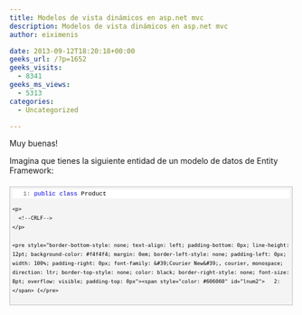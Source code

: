```yaml
---
title: Modelos de vista dinámicos en asp.net mvc
description: Modelos de vista dinámicos en asp.net mvc
author: eiximenis

date: 2013-09-12T18:20:18+00:00
geeks_url: /?p=1652
geeks_visits:
  - 8341
geeks_ms_views:
  - 5313
categories:
  - Uncategorized

---
```

Muy buenas!

Imagina que tienes la siguiente entidad de un modelo de datos de Entity Framework:

<div style="border-bottom: silver 1px solid; text-align: left; border-left: silver 1px solid; padding-bottom: 4px; line-height: 12pt; background-color: #f4f4f4; margin: 20px 0px 10px; padding-left: 4px; width: 97.5%; padding-right: 4px; font-family: &#39;Courier New&#39;, courier, monospace; direction: ltr; max-height: 200px; font-size: 8pt; overflow: auto; border-top: silver 1px solid; cursor: text; border-right: silver 1px solid; padding-top: 4px" id="codeSnippetWrapper">
  <div style="border-bottom-style: none; text-align: left; padding-bottom: 0px; line-height: 12pt; background-color: #f4f4f4; border-left-style: none; padding-left: 0px; width: 100%; padding-right: 0px; font-family: &#39;Courier New&#39;, courier, monospace; direction: ltr; border-top-style: none; color: black; border-right-style: none; font-size: 8pt; overflow: visible; padding-top: 0px" id="codeSnippet">
    <pre style="border-bottom-style: none; text-align: left; padding-bottom: 0px; line-height: 12pt; background-color: white; margin: 0em; border-left-style: none; padding-left: 0px; width: 100%; padding-right: 0px; font-family: &#39;Courier New&#39;, courier, monospace; direction: ltr; border-top-style: none; color: black; border-right-style: none; font-size: 8pt; overflow: visible; padding-top: 0px"><span style="color: #606060" id="lnum1">   1:</span> <span style="color: #0000ff">public</span> <span style="color: #0000ff">class</span> Product</pre>
    
    <p>
      <!--CRLF-->
    </p>
    
    <pre style="border-bottom-style: none; text-align: left; padding-bottom: 0px; line-height: 12pt; background-color: #f4f4f4; margin: 0em; border-left-style: none; padding-left: 0px; width: 100%; padding-right: 0px; font-family: &#39;Courier New&#39;, courier, monospace; direction: ltr; border-top-style: none; color: black; border-right-style: none; font-size: 8pt; overflow: visible; padding-top: 0px"><span style="color: #606060" id="lnum2">   2:</span> {</pre>
    
    <p>
      <!--CRLF-->
    </p>
    
    <pre style="border-bottom-style: none; text-align: left; padding-bottom: 0px; line-height: 12pt; background-color: white; margin: 0em; border-left-style: none; padding-left: 0px; width: 100%; padding-right: 0px; font-family: &#39;Courier New&#39;, courier, monospace; direction: ltr; border-top-style: none; color: black; border-right-style: none; font-size: 8pt; overflow: visible; padding-top: 0px"><span style="color: #606060" id="lnum3">   3:</span>     <span style="color: #0000ff">public</span> <span style="color: #0000ff">int</span> Id {get; set;}</pre>
    
    <p>
      <!--CRLF-->
    </p>
    
    <pre style="border-bottom-style: none; text-align: left; padding-bottom: 0px; line-height: 12pt; background-color: #f4f4f4; margin: 0em; border-left-style: none; padding-left: 0px; width: 100%; padding-right: 0px; font-family: &#39;Courier New&#39;, courier, monospace; direction: ltr; border-top-style: none; color: black; border-right-style: none; font-size: 8pt; overflow: visible; padding-top: 0px"><span style="color: #606060" id="lnum4">   4:</span>     [Required]</pre>
    
    <p>
      <!--CRLF-->
    </p>
    
    <pre style="border-bottom-style: none; text-align: left; padding-bottom: 0px; line-height: 12pt; background-color: white; margin: 0em; border-left-style: none; padding-left: 0px; width: 100%; padding-right: 0px; font-family: &#39;Courier New&#39;, courier, monospace; direction: ltr; border-top-style: none; color: black; border-right-style: none; font-size: 8pt; overflow: visible; padding-top: 0px"><span style="color: #606060" id="lnum5">   5:</span>     <span style="color: #0000ff">public</span> <span style="color: #0000ff">string</span> Name { get; set; }</pre>
    
    <p>
      <!--CRLF-->
    </p>
    
    <pre style="border-bottom-style: none; text-align: left; padding-bottom: 0px; line-height: 12pt; background-color: #f4f4f4; margin: 0em; border-left-style: none; padding-left: 0px; width: 100%; padding-right: 0px; font-family: &#39;Courier New&#39;, courier, monospace; direction: ltr; border-top-style: none; color: black; border-right-style: none; font-size: 8pt; overflow: visible; padding-top: 0px"><span style="color: #606060" id="lnum6">   6:</span>     <span style="color: #0000ff">public</span> <span style="color: #0000ff">string</span> ShortDescription { get; set; }</pre>
    
    <p>
      <!--CRLF-->
    </p>
    
    <pre style="border-bottom-style: none; text-align: left; padding-bottom: 0px; line-height: 12pt; background-color: white; margin: 0em; border-left-style: none; padding-left: 0px; width: 100%; padding-right: 0px; font-family: &#39;Courier New&#39;, courier, monospace; direction: ltr; border-top-style: none; color: black; border-right-style: none; font-size: 8pt; overflow: visible; padding-top: 0px"><span style="color: #606060" id="lnum7">   7:</span>     <span style="color: #0000ff">public</span> <span style="color: #0000ff">string</span> LongDescription { get; set; }</pre>
    
    <p>
      <!--CRLF-->
    </p>
    
    <pre style="border-bottom-style: none; text-align: left; padding-bottom: 0px; line-height: 12pt; background-color: #f4f4f4; margin: 0em; border-left-style: none; padding-left: 0px; width: 100%; padding-right: 0px; font-family: &#39;Courier New&#39;, courier, monospace; direction: ltr; border-top-style: none; color: black; border-right-style: none; font-size: 8pt; overflow: visible; padding-top: 0px"><span style="color: #606060" id="lnum8">   8:</span>     <span style="color: #0000ff">public</span> <span style="color: #0000ff">string</span> Remmarks { get; set; }</pre>
    
    <p>
      <!--CRLF-->
    </p>
    
    <pre style="border-bottom-style: none; text-align: left; padding-bottom: 0px; line-height: 12pt; background-color: white; margin: 0em; border-left-style: none; padding-left: 0px; width: 100%; padding-right: 0px; font-family: &#39;Courier New&#39;, courier, monospace; direction: ltr; border-top-style: none; color: black; border-right-style: none; font-size: 8pt; overflow: visible; padding-top: 0px"><span style="color: #606060" id="lnum9">   9:</span>     <span style="color: #0000ff">public</span> <span style="color: #0000ff">string</span> LegalNotices { get; set; }</pre>
    
    <p>
      <!--CRLF-->
    </p>
    
    <pre style="border-bottom-style: none; text-align: left; padding-bottom: 0px; line-height: 12pt; background-color: #f4f4f4; margin: 0em; border-left-style: none; padding-left: 0px; width: 100%; padding-right: 0px; font-family: &#39;Courier New&#39;, courier, monospace; direction: ltr; border-top-style: none; color: black; border-right-style: none; font-size: 8pt; overflow: visible; padding-top: 0px"><span style="color: #606060" id="lnum10">  10:</span>     <span style="color: #0000ff">public</span> <span style="color: #0000ff">string</span> TermsOfUse { get; set; }</pre>
    
    <p>
      <!--CRLF-->
    </p>
    
    <pre style="border-bottom-style: none; text-align: left; padding-bottom: 0px; line-height: 12pt; background-color: white; margin: 0em; border-left-style: none; padding-left: 0px; width: 100%; padding-right: 0px; font-family: &#39;Courier New&#39;, courier, monospace; direction: ltr; border-top-style: none; color: black; border-right-style: none; font-size: 8pt; overflow: visible; padding-top: 0px"><span style="color: #606060" id="lnum11">  11:</span>     [Column(TypeName=<span style="color: #006080">"Image"</span>)]</pre>
    
    <p>
      <!--CRLF-->
    </p>
    
    <pre style="border-bottom-style: none; text-align: left; padding-bottom: 0px; line-height: 12pt; background-color: #f4f4f4; margin: 0em; border-left-style: none; padding-left: 0px; width: 100%; padding-right: 0px; font-family: &#39;Courier New&#39;, courier, monospace; direction: ltr; border-top-style: none; color: black; border-right-style: none; font-size: 8pt; overflow: visible; padding-top: 0px"><span style="color: #606060" id="lnum12">  12:</span>     <span style="color: #0000ff">public</span> <span style="color: #0000ff">byte</span>[] Icon { get; set; }</pre>
    
    <p>
      <!--CRLF-->
    </p>
    
    <pre style="border-bottom-style: none; text-align: left; padding-bottom: 0px; line-height: 12pt; background-color: white; margin: 0em; border-left-style: none; padding-left: 0px; width: 100%; padding-right: 0px; font-family: &#39;Courier New&#39;, courier, monospace; direction: ltr; border-top-style: none; color: black; border-right-style: none; font-size: 8pt; overflow: visible; padding-top: 0px"><span style="color: #606060" id="lnum13">  13:</span>     [Column(TypeName = <span style="color: #006080">"Image"</span>)]</pre>
    
    <p>
      <!--CRLF-->
    </p>
    
    <pre style="border-bottom-style: none; text-align: left; padding-bottom: 0px; line-height: 12pt; background-color: #f4f4f4; margin: 0em; border-left-style: none; padding-left: 0px; width: 100%; padding-right: 0px; font-family: &#39;Courier New&#39;, courier, monospace; direction: ltr; border-top-style: none; color: black; border-right-style: none; font-size: 8pt; overflow: visible; padding-top: 0px"><span style="color: #606060" id="lnum14">  14:</span>     <span style="color: #0000ff">public</span> <span style="color: #0000ff">byte</span>[] Screenshot { get; set; }</pre>
    
    <p>
      <!--CRLF-->
    </p>
    
    <pre style="border-bottom-style: none; text-align: left; padding-bottom: 0px; line-height: 12pt; background-color: white; margin: 0em; border-left-style: none; padding-left: 0px; width: 100%; padding-right: 0px; font-family: &#39;Courier New&#39;, courier, monospace; direction: ltr; border-top-style: none; color: black; border-right-style: none; font-size: 8pt; overflow: visible; padding-top: 0px"><span style="color: #606060" id="lnum15">  15:</span>     [Column(TypeName = <span style="color: #006080">"Image"</span>)]</pre>
    
    <p>
      <!--CRLF-->
    </p>
    
    <pre style="border-bottom-style: none; text-align: left; padding-bottom: 0px; line-height: 12pt; background-color: #f4f4f4; margin: 0em; border-left-style: none; padding-left: 0px; width: 100%; padding-right: 0px; font-family: &#39;Courier New&#39;, courier, monospace; direction: ltr; border-top-style: none; color: black; border-right-style: none; font-size: 8pt; overflow: visible; padding-top: 0px"><span style="color: #606060" id="lnum16">  16:</span>     <span style="color: #0000ff">public</span> <span style="color: #0000ff">byte</span>[] ScreenshotHD { get; set; }</pre>
    
    <p>
      <!--CRLF-->
    </p>
    
    <pre style="border-bottom-style: none; text-align: left; padding-bottom: 0px; line-height: 12pt; background-color: white; margin: 0em; border-left-style: none; padding-left: 0px; width: 100%; padding-right: 0px; font-family: &#39;Courier New&#39;, courier, monospace; direction: ltr; border-top-style: none; color: black; border-right-style: none; font-size: 8pt; overflow: visible; padding-top: 0px"><span style="color: #606060" id="lnum17">  17:</span>     <span style="color: #0000ff">public</span> <span style="color: #0000ff">decimal</span> Price { get; set; }</pre>
    
    <p>
      <!--CRLF-->
    </p>
    
    <pre style="border-bottom-style: none; text-align: left; padding-bottom: 0px; line-height: 12pt; background-color: #f4f4f4; margin: 0em; border-left-style: none; padding-left: 0px; width: 100%; padding-right: 0px; font-family: &#39;Courier New&#39;, courier, monospace; direction: ltr; border-top-style: none; color: black; border-right-style: none; font-size: 8pt; overflow: visible; padding-top: 0px"><span style="color: #606060" id="lnum18">  18:</span> }</pre>
    
    <p>
      <!--CRLF--></div> </div> 
      
      <p>
        Y que tienes un controlador que recoge los productos que tengas en la BBDD y los pasa a una vista:
      </p>
      
      <div style="border-bottom: silver 1px solid; text-align: left; border-left: silver 1px solid; padding-bottom: 4px; line-height: 12pt; background-color: #f4f4f4; margin: 20px 0px 10px; padding-left: 4px; width: 97.5%; padding-right: 4px; font-family: &#39;Courier New&#39;, courier, monospace; direction: ltr; max-height: 200px; font-size: 8pt; overflow: auto; border-top: silver 1px solid; cursor: text; border-right: silver 1px solid; padding-top: 4px" id="codeSnippetWrapper">
        <div style="border-bottom-style: none; text-align: left; padding-bottom: 0px; line-height: 12pt; background-color: #f4f4f4; border-left-style: none; padding-left: 0px; width: 100%; padding-right: 0px; font-family: &#39;Courier New&#39;, courier, monospace; direction: ltr; border-top-style: none; color: black; border-right-style: none; font-size: 8pt; overflow: visible; padding-top: 0px" id="codeSnippet">
          <pre style="border-bottom-style: none; text-align: left; padding-bottom: 0px; line-height: 12pt; background-color: white; margin: 0em; border-left-style: none; padding-left: 0px; width: 100%; padding-right: 0px; font-family: &#39;Courier New&#39;, courier, monospace; direction: ltr; border-top-style: none; color: black; border-right-style: none; font-size: 8pt; overflow: visible; padding-top: 0px"><span style="color: #606060" id="lnum1">   1:</span> <span style="color: #0000ff">public</span> ActionResult Index()</pre>
          
          <p>
            <!--CRLF-->
          </p>
          
          <pre style="border-bottom-style: none; text-align: left; padding-bottom: 0px; line-height: 12pt; background-color: #f4f4f4; margin: 0em; border-left-style: none; padding-left: 0px; width: 100%; padding-right: 0px; font-family: &#39;Courier New&#39;, courier, monospace; direction: ltr; border-top-style: none; color: black; border-right-style: none; font-size: 8pt; overflow: visible; padding-top: 0px"><span style="color: #606060" id="lnum2">   2:</span> {</pre>
          
          <p>
            <!--CRLF-->
          </p>
          
          <pre style="border-bottom-style: none; text-align: left; padding-bottom: 0px; line-height: 12pt; background-color: white; margin: 0em; border-left-style: none; padding-left: 0px; width: 100%; padding-right: 0px; font-family: &#39;Courier New&#39;, courier, monospace; direction: ltr; border-top-style: none; color: black; border-right-style: none; font-size: 8pt; overflow: visible; padding-top: 0px"><span style="color: #606060" id="lnum3">   3:</span>     IEnumerable&lt;Product&gt; products = <span style="color: #0000ff">null</span>;</pre>
          
          <p>
            <!--CRLF-->
          </p>
          
          <pre style="border-bottom-style: none; text-align: left; padding-bottom: 0px; line-height: 12pt; background-color: #f4f4f4; margin: 0em; border-left-style: none; padding-left: 0px; width: 100%; padding-right: 0px; font-family: &#39;Courier New&#39;, courier, monospace; direction: ltr; border-top-style: none; color: black; border-right-style: none; font-size: 8pt; overflow: visible; padding-top: 0px"><span style="color: #606060" id="lnum4">   4:</span>     <span style="color: #0000ff">using</span> (var ctx = <span style="color: #0000ff">new</span> MyContext())</pre>
          
          <p>
            <!--CRLF-->
          </p>
          
          <pre style="border-bottom-style: none; text-align: left; padding-bottom: 0px; line-height: 12pt; background-color: white; margin: 0em; border-left-style: none; padding-left: 0px; width: 100%; padding-right: 0px; font-family: &#39;Courier New&#39;, courier, monospace; direction: ltr; border-top-style: none; color: black; border-right-style: none; font-size: 8pt; overflow: visible; padding-top: 0px"><span style="color: #606060" id="lnum5">   5:</span>     {</pre>
          
          <p>
            <!--CRLF-->
          </p>
          
          <pre style="border-bottom-style: none; text-align: left; padding-bottom: 0px; line-height: 12pt; background-color: #f4f4f4; margin: 0em; border-left-style: none; padding-left: 0px; width: 100%; padding-right: 0px; font-family: &#39;Courier New&#39;, courier, monospace; direction: ltr; border-top-style: none; color: black; border-right-style: none; font-size: 8pt; overflow: visible; padding-top: 0px"><span style="color: #606060" id="lnum6">   6:</span>         products = ctx.Products.ToList();</pre>
          
          <p>
            <!--CRLF-->
          </p>
          
          <pre style="border-bottom-style: none; text-align: left; padding-bottom: 0px; line-height: 12pt; background-color: white; margin: 0em; border-left-style: none; padding-left: 0px; width: 100%; padding-right: 0px; font-family: &#39;Courier New&#39;, courier, monospace; direction: ltr; border-top-style: none; color: black; border-right-style: none; font-size: 8pt; overflow: visible; padding-top: 0px"><span style="color: #606060" id="lnum7">   7:</span>     }</pre>
          
          <p>
            <!--CRLF-->
          </p>
          
          <pre style="border-bottom-style: none; text-align: left; padding-bottom: 0px; line-height: 12pt; background-color: #f4f4f4; margin: 0em; border-left-style: none; padding-left: 0px; width: 100%; padding-right: 0px; font-family: &#39;Courier New&#39;, courier, monospace; direction: ltr; border-top-style: none; color: black; border-right-style: none; font-size: 8pt; overflow: visible; padding-top: 0px"><span style="color: #606060" id="lnum8">   8:</span>&#160; </pre>
          
          <p>
            <!--CRLF-->
          </p>
          
          <pre style="border-bottom-style: none; text-align: left; padding-bottom: 0px; line-height: 12pt; background-color: white; margin: 0em; border-left-style: none; padding-left: 0px; width: 100%; padding-right: 0px; font-family: &#39;Courier New&#39;, courier, monospace; direction: ltr; border-top-style: none; color: black; border-right-style: none; font-size: 8pt; overflow: visible; padding-top: 0px"><span style="color: #606060" id="lnum9">   9:</span>     <span style="color: #0000ff">return</span> View(products);</pre>
          
          <p>
            <!--CRLF-->
          </p>
          
          <pre style="border-bottom-style: none; text-align: left; padding-bottom: 0px; line-height: 12pt; background-color: #f4f4f4; margin: 0em; border-left-style: none; padding-left: 0px; width: 100%; padding-right: 0px; font-family: &#39;Courier New&#39;, courier, monospace; direction: ltr; border-top-style: none; color: black; border-right-style: none; font-size: 8pt; overflow: visible; padding-top: 0px"><span style="color: #606060" id="lnum10">  10:</span> }</pre>
          
          <p>
            <!--CRLF--></div> </div> 
            
            <p>
              Donde la vista se limita a mostrar usar tan solo un par de propiedades de la clase Product:
            </p>
            
            <div style="border-bottom: silver 1px solid; text-align: left; border-left: silver 1px solid; padding-bottom: 4px; line-height: 12pt; background-color: #f4f4f4; margin: 20px 0px 10px; padding-left: 4px; width: 97.5%; padding-right: 4px; font-family: &#39;Courier New&#39;, courier, monospace; direction: ltr; max-height: 200px; font-size: 8pt; overflow: auto; border-top: silver 1px solid; cursor: text; border-right: silver 1px solid; padding-top: 4px" id="codeSnippetWrapper">
              <div style="border-bottom-style: none; text-align: left; padding-bottom: 0px; line-height: 12pt; background-color: #f4f4f4; border-left-style: none; padding-left: 0px; width: 100%; padding-right: 0px; font-family: &#39;Courier New&#39;, courier, monospace; direction: ltr; border-top-style: none; color: black; border-right-style: none; font-size: 8pt; overflow: visible; padding-top: 0px" id="codeSnippet">
                <pre style="border-bottom-style: none; text-align: left; padding-bottom: 0px; line-height: 12pt; background-color: white; margin: 0em; border-left-style: none; padding-left: 0px; width: 100%; padding-right: 0px; font-family: &#39;Courier New&#39;, courier, monospace; direction: ltr; border-top-style: none; color: black; border-right-style: none; font-size: 8pt; overflow: visible; padding-top: 0px"><span style="color: #606060" id="lnum1">   1:</span> <span style="color: #0000ff">&lt;</span><span style="color: #800000">h2</span><span style="color: #0000ff">&gt;</span>Produtcs list<span style="color: #0000ff">&lt;/</span><span style="color: #800000">h2</span><span style="color: #0000ff">&gt;</span></pre>
                
                <p>
                  <!--CRLF-->
                </p>
                
                <pre style="border-bottom-style: none; text-align: left; padding-bottom: 0px; line-height: 12pt; background-color: #f4f4f4; margin: 0em; border-left-style: none; padding-left: 0px; width: 100%; padding-right: 0px; font-family: &#39;Courier New&#39;, courier, monospace; direction: ltr; border-top-style: none; color: black; border-right-style: none; font-size: 8pt; overflow: visible; padding-top: 0px"><span style="color: #606060" id="lnum2">   2:</span>&#160; </pre>
                
                <p>
                  <!--CRLF-->
                </p>
                
                <pre style="border-bottom-style: none; text-align: left; padding-bottom: 0px; line-height: 12pt; background-color: white; margin: 0em; border-left-style: none; padding-left: 0px; width: 100%; padding-right: 0px; font-family: &#39;Courier New&#39;, courier, monospace; direction: ltr; border-top-style: none; color: black; border-right-style: none; font-size: 8pt; overflow: visible; padding-top: 0px"><span style="color: #606060" id="lnum3">   3:</span> <span style="color: #0000ff">&lt;</span><span style="color: #800000">ul</span><span style="color: #0000ff">&gt;</span></pre>
                
                <p>
                  <!--CRLF-->
                </p>
                
                <pre style="border-bottom-style: none; text-align: left; padding-bottom: 0px; line-height: 12pt; background-color: #f4f4f4; margin: 0em; border-left-style: none; padding-left: 0px; width: 100%; padding-right: 0px; font-family: &#39;Courier New&#39;, courier, monospace; direction: ltr; border-top-style: none; color: black; border-right-style: none; font-size: 8pt; overflow: visible; padding-top: 0px"><span style="color: #606060" id="lnum4">   4:</span>     @foreach (var item in Model)</pre>
                
                <p>
                  <!--CRLF-->
                </p>
                
                <pre style="border-bottom-style: none; text-align: left; padding-bottom: 0px; line-height: 12pt; background-color: white; margin: 0em; border-left-style: none; padding-left: 0px; width: 100%; padding-right: 0px; font-family: &#39;Courier New&#39;, courier, monospace; direction: ltr; border-top-style: none; color: black; border-right-style: none; font-size: 8pt; overflow: visible; padding-top: 0px"><span style="color: #606060" id="lnum5">   5:</span>     {</pre>
                
                <p>
                  <!--CRLF-->
                </p>
                
                <pre style="border-bottom-style: none; text-align: left; padding-bottom: 0px; line-height: 12pt; background-color: #f4f4f4; margin: 0em; border-left-style: none; padding-left: 0px; width: 100%; padding-right: 0px; font-family: &#39;Courier New&#39;, courier, monospace; direction: ltr; border-top-style: none; color: black; border-right-style: none; font-size: 8pt; overflow: visible; padding-top: 0px"><span style="color: #606060" id="lnum6">   6:</span>         <span style="color: #0000ff">&lt;</span><span style="color: #800000">li</span><span style="color: #0000ff">&gt;</span>@item.Name - @Html.ActionLink("View", "Details", new {id=@item.Id})<span style="color: #0000ff">&lt;/</span><span style="color: #800000">li</span><span style="color: #0000ff">&gt;</span></pre>
                
                <p>
                  <!--CRLF-->
                </p>
                
                <pre style="border-bottom-style: none; text-align: left; padding-bottom: 0px; line-height: 12pt; background-color: white; margin: 0em; border-left-style: none; padding-left: 0px; width: 100%; padding-right: 0px; font-family: &#39;Courier New&#39;, courier, monospace; direction: ltr; border-top-style: none; color: black; border-right-style: none; font-size: 8pt; overflow: visible; padding-top: 0px"><span style="color: #606060" id="lnum7">   7:</span>     }</pre>
                
                <p>
                  <!--CRLF-->
                </p>
                
                <pre style="border-bottom-style: none; text-align: left; padding-bottom: 0px; line-height: 12pt; background-color: #f4f4f4; margin: 0em; border-left-style: none; padding-left: 0px; width: 100%; padding-right: 0px; font-family: &#39;Courier New&#39;, courier, monospace; direction: ltr; border-top-style: none; color: black; border-right-style: none; font-size: 8pt; overflow: visible; padding-top: 0px"><span style="color: #606060" id="lnum8">   8:</span> <span style="color: #0000ff">&lt;/</span><span style="color: #800000">ul</span><span style="color: #0000ff">&gt;</span></pre>
                
                <p>
                  <!--CRLF--></div> </div> 
                  
                  <p>
                    Probablemente habrás visto código muy parecido en muchos blogs o ejemplos. Dicho código funciona correctamente, pero… ¿cual es el problema?
                  </p>
                  
                  <p>
                    Pues bien, en el caso de entidades grandes, como puede ser esta Product (fíjate que hay 3 campos de imágen, y un par de campos de texto que podrían ser muy largos), el problema es que la consulta que está generando Entity Framework es:
                  </p>
                  
                  <p>
                    <em>SELECT [Extent1].[Id] AS [Id], [Extent1].[Name] AS [Name], [Extent1].[ShortDescription] AS [ShortDescription], [Extent1].[LongDescription] AS [LongDescription], [Extent1].[Remmarks] AS [Remmarks], [Extent1].[LegalNotices] AS [LegalNotices], [Extent1].[TermsOfUse] AS [TermsOfUse], [Extent1].[Icon] AS [Icon], [Extent1].[Screenshot] AS [Screenshot], [Extent1].[ScreenshotHD] AS [ScreenshotHD], [Extent1].[Price] AS [Price]FROM [dbo].[Products] AS [Extent1]</em>
                  </p>
                  
                  <p>
                    Es decir, estamos trasladando todos los campos desde la base de datos hacia el servidor web para tan solo usar un par de campos en la vissta (Name e Id).
                  </p>
                  
                  <p>
                    Esto, en el caso de que seleccionemos muchas entidades grandes puede ser un problema. Por supuesto, la solución es muy sencilla, decirle a Entity Framework que tan solo seleccione los campos que deseemos:
                  </p>
                  
                  <div style="border-bottom: silver 1px solid; text-align: left; border-left: silver 1px solid; padding-bottom: 4px; line-height: 12pt; background-color: #f4f4f4; margin: 20px 0px 10px; padding-left: 4px; width: 97.5%; padding-right: 4px; font-family: &#39;Courier New&#39;, courier, monospace; direction: ltr; max-height: 200px; font-size: 8pt; overflow: auto; border-top: silver 1px solid; cursor: text; border-right: silver 1px solid; padding-top: 4px" id="codeSnippetWrapper">
                    <div style="border-bottom-style: none; text-align: left; padding-bottom: 0px; line-height: 12pt; background-color: #f4f4f4; border-left-style: none; padding-left: 0px; width: 100%; padding-right: 0px; font-family: &#39;Courier New&#39;, courier, monospace; direction: ltr; border-top-style: none; color: black; border-right-style: none; font-size: 8pt; overflow: visible; padding-top: 0px" id="codeSnippet">
                      <pre style="border-bottom-style: none; text-align: left; padding-bottom: 0px; line-height: 12pt; background-color: white; margin: 0em; border-left-style: none; padding-left: 0px; width: 100%; padding-right: 0px; font-family: &#39;Courier New&#39;, courier, monospace; direction: ltr; border-top-style: none; color: black; border-right-style: none; font-size: 8pt; overflow: visible; padding-top: 0px"><span style="color: #606060" id="lnum1">   1:</span> products = ctx.Products.Select(p =<span style="color: #0000ff">&gt;</span> new { p.Id, p.Name}).ToList();</pre>
                      
                      <p>
                        <!--CRLF--></div> </div> 
                        
                        <p>
                          Con esto la query generada contiene tan solo los campos deseados:
                        </p>
                        
                        <p>
                          <em>SELECT [Extent1].[Id] AS [Id], [Extent1].[Name] AS [Name]FROM [dbo].[Products] AS [Extent1]</em>
                        </p>
                        
                        <p>
                          El tema está ahora en como pasamos esta información a la vista. Anteriormente la vista tenia la declaración @model IEnumerable<Product> pero ahora esto ya no nos sirve y ASP.NET MVC se quejará (con razón) de que el tipo del modelo de la vista no es el que le pasamos, y nos dará un error.
                        </p>
                        
                        <p>
                          Quitar la directiva @model de la vista no funciona y recibirás un error parecido al siguiente <em>‘object’ does not contain a definition for &#8216;Name’</em>. Si quitamos la directiva @model, el modelo de la vista pasa a ser de tipo Object lo que no nos sirve porque ni Name ni Id están definidas en Object.
                        </p>
                        
                        <p>
                          Una solución es generar un ViewModel, es decir una clase que contenga los datos que la vista requiere:
                        </p>
                        
                        <div style="border-bottom: silver 1px solid; text-align: left; border-left: silver 1px solid; padding-bottom: 4px; line-height: 12pt; background-color: #f4f4f4; margin: 20px 0px 10px; padding-left: 4px; width: 97.5%; padding-right: 4px; font-family: &#39;Courier New&#39;, courier, monospace; direction: ltr; max-height: 200px; font-size: 8pt; overflow: auto; border-top: silver 1px solid; cursor: text; border-right: silver 1px solid; padding-top: 4px" id="codeSnippetWrapper">
                          <div style="border-bottom-style: none; text-align: left; padding-bottom: 0px; line-height: 12pt; background-color: #f4f4f4; border-left-style: none; padding-left: 0px; width: 100%; padding-right: 0px; font-family: &#39;Courier New&#39;, courier, monospace; direction: ltr; border-top-style: none; color: black; border-right-style: none; font-size: 8pt; overflow: visible; padding-top: 0px" id="codeSnippet">
                            <pre style="border-bottom-style: none; text-align: left; padding-bottom: 0px; line-height: 12pt; background-color: white; margin: 0em; border-left-style: none; padding-left: 0px; width: 100%; padding-right: 0px; font-family: &#39;Courier New&#39;, courier, monospace; direction: ltr; border-top-style: none; color: black; border-right-style: none; font-size: 8pt; overflow: visible; padding-top: 0px"><span style="color: #606060" id="lnum1">   1:</span> <span style="color: #0000ff">public</span> <span style="color: #0000ff">class</span> ProductListViewModel</pre>
                            
                            <p>
                              <!--CRLF-->
                            </p>
                            
                            <pre style="border-bottom-style: none; text-align: left; padding-bottom: 0px; line-height: 12pt; background-color: #f4f4f4; margin: 0em; border-left-style: none; padding-left: 0px; width: 100%; padding-right: 0px; font-family: &#39;Courier New&#39;, courier, monospace; direction: ltr; border-top-style: none; color: black; border-right-style: none; font-size: 8pt; overflow: visible; padding-top: 0px"><span style="color: #606060" id="lnum2">   2:</span> {</pre>
                            
                            <p>
                              <!--CRLF-->
                            </p>
                            
                            <pre style="border-bottom-style: none; text-align: left; padding-bottom: 0px; line-height: 12pt; background-color: white; margin: 0em; border-left-style: none; padding-left: 0px; width: 100%; padding-right: 0px; font-family: &#39;Courier New&#39;, courier, monospace; direction: ltr; border-top-style: none; color: black; border-right-style: none; font-size: 8pt; overflow: visible; padding-top: 0px"><span style="color: #606060" id="lnum3">   3:</span>     <span style="color: #0000ff">public</span> <span style="color: #0000ff">int</span> Id { get; set; }</pre>
                            
                            <p>
                              <!--CRLF-->
                            </p>
                            
                            <pre style="border-bottom-style: none; text-align: left; padding-bottom: 0px; line-height: 12pt; background-color: #f4f4f4; margin: 0em; border-left-style: none; padding-left: 0px; width: 100%; padding-right: 0px; font-family: &#39;Courier New&#39;, courier, monospace; direction: ltr; border-top-style: none; color: black; border-right-style: none; font-size: 8pt; overflow: visible; padding-top: 0px"><span style="color: #606060" id="lnum4">   4:</span>     <span style="color: #0000ff">public</span> <span style="color: #0000ff">string</span> Name { get; set; }</pre>
                            
                            <p>
                              <!--CRLF-->
                            </p>
                            
                            <pre style="border-bottom-style: none; text-align: left; padding-bottom: 0px; line-height: 12pt; background-color: white; margin: 0em; border-left-style: none; padding-left: 0px; width: 100%; padding-right: 0px; font-family: &#39;Courier New&#39;, courier, monospace; direction: ltr; border-top-style: none; color: black; border-right-style: none; font-size: 8pt; overflow: visible; padding-top: 0px"><span style="color: #606060" id="lnum5">   5:</span> }</pre>
                            
                            <p>
                              <!--CRLF--></div> </div> 
                              
                              <p>
                                Luego en EF debemos crear una colección de este objeto, en lugar del objeto anónimo:
                              </p>
                              
                              <div style="border-bottom: silver 1px solid; text-align: left; border-left: silver 1px solid; padding-bottom: 4px; line-height: 12pt; background-color: #f4f4f4; margin: 20px 0px 10px; padding-left: 4px; width: 97.5%; padding-right: 4px; font-family: &#39;Courier New&#39;, courier, monospace; direction: ltr; max-height: 200px; font-size: 8pt; overflow: auto; border-top: silver 1px solid; cursor: text; border-right: silver 1px solid; padding-top: 4px" id="codeSnippetWrapper">
                                <div style="border-bottom-style: none; text-align: left; padding-bottom: 0px; line-height: 12pt; background-color: #f4f4f4; border-left-style: none; padding-left: 0px; width: 100%; padding-right: 0px; font-family: &#39;Courier New&#39;, courier, monospace; direction: ltr; border-top-style: none; color: black; border-right-style: none; font-size: 8pt; overflow: visible; padding-top: 0px" id="codeSnippet">
                                  <pre style="border-bottom-style: none; text-align: left; padding-bottom: 0px; line-height: 12pt; background-color: white; margin: 0em; border-left-style: none; padding-left: 0px; width: 100%; padding-right: 0px; font-family: &#39;Courier New&#39;, courier, monospace; direction: ltr; border-top-style: none; color: black; border-right-style: none; font-size: 8pt; overflow: visible; padding-top: 0px"><span style="color: #606060" id="lnum1">   1:</span> var products = ctx.Products.Select(p =&gt; <span style="color: #0000ff">new</span> ProductListViewModel </pre>
                                  
                                  <p>
                                    <!--CRLF-->
                                  </p>
                                  
                                  <pre style="border-bottom-style: none; text-align: left; padding-bottom: 0px; line-height: 12pt; background-color: #f4f4f4; margin: 0em; border-left-style: none; padding-left: 0px; width: 100%; padding-right: 0px; font-family: &#39;Courier New&#39;, courier, monospace; direction: ltr; border-top-style: none; color: black; border-right-style: none; font-size: 8pt; overflow: visible; padding-top: 0px"><span style="color: #606060" id="lnum2">   2:</span> { </pre>
                                  
                                  <p>
                                    <!--CRLF-->
                                  </p>
                                  
                                  <pre style="border-bottom-style: none; text-align: left; padding-bottom: 0px; line-height: 12pt; background-color: white; margin: 0em; border-left-style: none; padding-left: 0px; width: 100%; padding-right: 0px; font-family: &#39;Courier New&#39;, courier, monospace; direction: ltr; border-top-style: none; color: black; border-right-style: none; font-size: 8pt; overflow: visible; padding-top: 0px"><span style="color: #606060" id="lnum3">   3:</span>     Id = p.Id, </pre>
                                  
                                  <p>
                                    <!--CRLF-->
                                  </p>
                                  
                                  <pre style="border-bottom-style: none; text-align: left; padding-bottom: 0px; line-height: 12pt; background-color: #f4f4f4; margin: 0em; border-left-style: none; padding-left: 0px; width: 100%; padding-right: 0px; font-family: &#39;Courier New&#39;, courier, monospace; direction: ltr; border-top-style: none; color: black; border-right-style: none; font-size: 8pt; overflow: visible; padding-top: 0px"><span style="color: #606060" id="lnum4">   4:</span>     Name = p.Name </pre>
                                  
                                  <p>
                                    <!--CRLF-->
                                  </p>
                                  
                                  <pre style="border-bottom-style: none; text-align: left; padding-bottom: 0px; line-height: 12pt; background-color: white; margin: 0em; border-left-style: none; padding-left: 0px; width: 100%; padding-right: 0px; font-family: &#39;Courier New&#39;, courier, monospace; direction: ltr; border-top-style: none; color: black; border-right-style: none; font-size: 8pt; overflow: visible; padding-top: 0px"><span style="color: #606060" id="lnum5">   5:</span> }).ToList();</pre>
                                  
                                  <p>
                                    <!--CRLF--></div> </div> 
                                    
                                    <p>
                                      Ahora colocando la directiva @model IEnumerable<ProductListViewModel> en nuestra vista todo funciona correctamente.
                                    </p>
                                    
                                    <p>
                                      El problema ahora viene si tenemos muchas vistas que listen distintos campos Product (p. ej. una con Name e Id, otra con Name, Id, Icon y ShortDescription, otra con Name, LongDescription y Remmarks, etc…). Si sigues esta técnica te vas a encontrar con muchos view models distintos, lo cual puede ser tedioso de mantener.
                                    </p>
                                    
                                    <p>
                                      ASP.NET MVC tiene el concepto de tipo de modelo dinámico. Para ello en la vista puedes poner @model dynamic.
                                    </p>
                                    
                                    <p>
                                      Pero… no es oro todo lo que reluce. Si cambias la directiva a @model dynamic y vuelves al código donde usábamos un objeto anónimo… Obtendrás de nuevo el error <em>‘object’ does not contain a definition for &#8216;Name’</em>. Es decir, a pesar de que declaras el tipo de modelo como dinámico en la vista, parece que para ASP.NET MVC el modelo sigue siendo un object.
                                    </p>
                                    
                                    <p>
                                      La razón es que cuando usas @model dynamic el objeto que pasas debe estar preparado para interaccionar con el DLR y los objetos anónimos no lo están. La solución pasa por usar ExpandoObject que si que lo está. Entonces el código del controlador pasa a:
                                    </p>
                                    
                                    <div style="border-bottom: silver 1px solid; text-align: left; border-left: silver 1px solid; padding-bottom: 4px; line-height: 12pt; background-color: #f4f4f4; margin: 20px 0px 10px; padding-left: 4px; width: 97.5%; padding-right: 4px; font-family: &#39;Courier New&#39;, courier, monospace; direction: ltr; max-height: 200px; font-size: 8pt; overflow: auto; border-top: silver 1px solid; cursor: text; border-right: silver 1px solid; padding-top: 4px" id="codeSnippetWrapper">
                                      <div style="border-bottom-style: none; text-align: left; padding-bottom: 0px; line-height: 12pt; background-color: #f4f4f4; border-left-style: none; padding-left: 0px; width: 100%; padding-right: 0px; font-family: &#39;Courier New&#39;, courier, monospace; direction: ltr; border-top-style: none; color: black; border-right-style: none; font-size: 8pt; overflow: visible; padding-top: 0px" id="codeSnippet">
                                        <pre style="border-bottom-style: none; text-align: left; padding-bottom: 0px; line-height: 12pt; background-color: white; margin: 0em; border-left-style: none; padding-left: 0px; width: 100%; padding-right: 0px; font-family: &#39;Courier New&#39;, courier, monospace; direction: ltr; border-top-style: none; color: black; border-right-style: none; font-size: 8pt; overflow: visible; padding-top: 0px"><span style="color: #606060" id="lnum1">   1:</span> var products = ctx.Products.Select(p =&gt; <span style="color: #0000ff">new</span></pre>
                                        
                                        <p>
                                          <!--CRLF-->
                                        </p>
                                        
                                        <pre style="border-bottom-style: none; text-align: left; padding-bottom: 0px; line-height: 12pt; background-color: #f4f4f4; margin: 0em; border-left-style: none; padding-left: 0px; width: 100%; padding-right: 0px; font-family: &#39;Courier New&#39;, courier, monospace; direction: ltr; border-top-style: none; color: black; border-right-style: none; font-size: 8pt; overflow: visible; padding-top: 0px"><span style="color: #606060" id="lnum2">   2:</span> {</pre>
                                        
                                        <p>
                                          <!--CRLF-->
                                        </p>
                                        
                                        <pre style="border-bottom-style: none; text-align: left; padding-bottom: 0px; line-height: 12pt; background-color: white; margin: 0em; border-left-style: none; padding-left: 0px; width: 100%; padding-right: 0px; font-family: &#39;Courier New&#39;, courier, monospace; direction: ltr; border-top-style: none; color: black; border-right-style: none; font-size: 8pt; overflow: visible; padding-top: 0px"><span style="color: #606060" id="lnum3">   3:</span>     p.Id,</pre>
                                        
                                        <p>
                                          <!--CRLF-->
                                        </p>
                                        
                                        <pre style="border-bottom-style: none; text-align: left; padding-bottom: 0px; line-height: 12pt; background-color: #f4f4f4; margin: 0em; border-left-style: none; padding-left: 0px; width: 100%; padding-right: 0px; font-family: &#39;Courier New&#39;, courier, monospace; direction: ltr; border-top-style: none; color: black; border-right-style: none; font-size: 8pt; overflow: visible; padding-top: 0px"><span style="color: #606060" id="lnum4">   4:</span>     p.Name</pre>
                                        
                                        <p>
                                          <!--CRLF-->
                                        </p>
                                        
                                        <pre style="border-bottom-style: none; text-align: left; padding-bottom: 0px; line-height: 12pt; background-color: white; margin: 0em; border-left-style: none; padding-left: 0px; width: 100%; padding-right: 0px; font-family: &#39;Courier New&#39;, courier, monospace; direction: ltr; border-top-style: none; color: black; border-right-style: none; font-size: 8pt; overflow: visible; padding-top: 0px"><span style="color: #606060" id="lnum5">   5:</span> }).ToList();</pre>
                                        
                                        <p>
                                          <!--CRLF-->
                                        </p>
                                        
                                        <pre style="border-bottom-style: none; text-align: left; padding-bottom: 0px; line-height: 12pt; background-color: #f4f4f4; margin: 0em; border-left-style: none; padding-left: 0px; width: 100%; padding-right: 0px; font-family: &#39;Courier New&#39;, courier, monospace; direction: ltr; border-top-style: none; color: black; border-right-style: none; font-size: 8pt; overflow: visible; padding-top: 0px"><span style="color: #606060" id="lnum6">   6:</span>&#160; </pre>
                                        
                                        <p>
                                          <!--CRLF-->
                                        </p>
                                        
                                        <pre style="border-bottom-style: none; text-align: left; padding-bottom: 0px; line-height: 12pt; background-color: white; margin: 0em; border-left-style: none; padding-left: 0px; width: 100%; padding-right: 0px; font-family: &#39;Courier New&#39;, courier, monospace; direction: ltr; border-top-style: none; color: black; border-right-style: none; font-size: 8pt; overflow: visible; padding-top: 0px"><span style="color: #606060" id="lnum7">   7:</span> List&lt;dynamic&gt; model = <span style="color: #0000ff">new</span> List&lt;dynamic&gt;();</pre>
                                        
                                        <p>
                                          <!--CRLF-->
                                        </p>
                                        
                                        <pre style="border-bottom-style: none; text-align: left; padding-bottom: 0px; line-height: 12pt; background-color: #f4f4f4; margin: 0em; border-left-style: none; padding-left: 0px; width: 100%; padding-right: 0px; font-family: &#39;Courier New&#39;, courier, monospace; direction: ltr; border-top-style: none; color: black; border-right-style: none; font-size: 8pt; overflow: visible; padding-top: 0px"><span style="color: #606060" id="lnum8">   8:</span> <span style="color: #0000ff">foreach</span> (var item <span style="color: #0000ff">in</span> products)</pre>
                                        
                                        <p>
                                          <!--CRLF-->
                                        </p>
                                        
                                        <pre style="border-bottom-style: none; text-align: left; padding-bottom: 0px; line-height: 12pt; background-color: white; margin: 0em; border-left-style: none; padding-left: 0px; width: 100%; padding-right: 0px; font-family: &#39;Courier New&#39;, courier, monospace; direction: ltr; border-top-style: none; color: black; border-right-style: none; font-size: 8pt; overflow: visible; padding-top: 0px"><span style="color: #606060" id="lnum9">   9:</span> {</pre>
                                        
                                        <p>
                                          <!--CRLF-->
                                        </p>
                                        
                                        <pre style="border-bottom-style: none; text-align: left; padding-bottom: 0px; line-height: 12pt; background-color: #f4f4f4; margin: 0em; border-left-style: none; padding-left: 0px; width: 100%; padding-right: 0px; font-family: &#39;Courier New&#39;, courier, monospace; direction: ltr; border-top-style: none; color: black; border-right-style: none; font-size: 8pt; overflow: visible; padding-top: 0px"><span style="color: #606060" id="lnum10">  10:</span>     dynamic data = <span style="color: #0000ff">new</span> ExpandoObject();</pre>
                                        
                                        <p>
                                          <!--CRLF-->
                                        </p>
                                        
                                        <pre style="border-bottom-style: none; text-align: left; padding-bottom: 0px; line-height: 12pt; background-color: white; margin: 0em; border-left-style: none; padding-left: 0px; width: 100%; padding-right: 0px; font-family: &#39;Courier New&#39;, courier, monospace; direction: ltr; border-top-style: none; color: black; border-right-style: none; font-size: 8pt; overflow: visible; padding-top: 0px"><span style="color: #606060" id="lnum11">  11:</span>     data.Id = item.Id;</pre>
                                        
                                        <p>
                                          <!--CRLF-->
                                        </p>
                                        
                                        <pre style="border-bottom-style: none; text-align: left; padding-bottom: 0px; line-height: 12pt; background-color: #f4f4f4; margin: 0em; border-left-style: none; padding-left: 0px; width: 100%; padding-right: 0px; font-family: &#39;Courier New&#39;, courier, monospace; direction: ltr; border-top-style: none; color: black; border-right-style: none; font-size: 8pt; overflow: visible; padding-top: 0px"><span style="color: #606060" id="lnum12">  12:</span>     data.Name = item.Name;</pre>
                                        
                                        <p>
                                          <!--CRLF-->
                                        </p>
                                        
                                        <pre style="border-bottom-style: none; text-align: left; padding-bottom: 0px; line-height: 12pt; background-color: white; margin: 0em; border-left-style: none; padding-left: 0px; width: 100%; padding-right: 0px; font-family: &#39;Courier New&#39;, courier, monospace; direction: ltr; border-top-style: none; color: black; border-right-style: none; font-size: 8pt; overflow: visible; padding-top: 0px"><span style="color: #606060" id="lnum13">  13:</span>     model.Add(data);</pre>
                                        
                                        <p>
                                          <!--CRLF-->
                                        </p>
                                        
                                        <pre style="border-bottom-style: none; text-align: left; padding-bottom: 0px; line-height: 12pt; background-color: #f4f4f4; margin: 0em; border-left-style: none; padding-left: 0px; width: 100%; padding-right: 0px; font-family: &#39;Courier New&#39;, courier, monospace; direction: ltr; border-top-style: none; color: black; border-right-style: none; font-size: 8pt; overflow: visible; padding-top: 0px"><span style="color: #606060" id="lnum14">  14:</span> }</pre>
                                        
                                        <p>
                                          <!--CRLF-->
                                        </p>
                                        
                                        <pre style="border-bottom-style: none; text-align: left; padding-bottom: 0px; line-height: 12pt; background-color: white; margin: 0em; border-left-style: none; padding-left: 0px; width: 100%; padding-right: 0px; font-family: &#39;Courier New&#39;, courier, monospace; direction: ltr; border-top-style: none; color: black; border-right-style: none; font-size: 8pt; overflow: visible; padding-top: 0px"><span style="color: #606060" id="lnum15">  15:</span>&#160; </pre>
                                        
                                        <p>
                                          <!--CRLF-->
                                        </p>
                                        
                                        <pre style="border-bottom-style: none; text-align: left; padding-bottom: 0px; line-height: 12pt; background-color: #f4f4f4; margin: 0em; border-left-style: none; padding-left: 0px; width: 100%; padding-right: 0px; font-family: &#39;Courier New&#39;, courier, monospace; direction: ltr; border-top-style: none; color: black; border-right-style: none; font-size: 8pt; overflow: visible; padding-top: 0px"><span style="color: #606060" id="lnum16">  16:</span> <span style="color: #0000ff">return</span> View(model);</pre>
                                        
                                        <p>
                                          <!--CRLF--></div> </div> 
                                          
                                          <p>
                                            Ahora usando @model dynamic todo funciona correctamente. Por supuesto parece que el remedio es peor que la enfermedad: ¡El código es bastante más pesado y tienes que realizar esta copia de “propiedades” del objeto anónimo al ExpandoObject!
                                          </p>
                                          
                                          <p>
                                            Ahí es donde una característica de ExpandoObject y un método de extensión te pueden ayudar. La característica es que ExpandoObject implementa IDictionary<string,object> y agregar una propiedad a ExpandoObject es equivalente a agregar una entrada en el diccionario. Así podemos tener un par de métodos de extensión sencillos:
                                          </p>
                                          
                                          <div style="border-bottom: silver 1px solid; text-align: left; border-left: silver 1px solid; padding-bottom: 4px; line-height: 12pt; background-color: #f4f4f4; margin: 20px 0px 10px; padding-left: 4px; width: 97.5%; padding-right: 4px; font-family: &#39;Courier New&#39;, courier, monospace; direction: ltr; max-height: 200px; font-size: 8pt; overflow: auto; border-top: silver 1px solid; cursor: text; border-right: silver 1px solid; padding-top: 4px" id="codeSnippetWrapper">
                                            <div style="border-bottom-style: none; text-align: left; padding-bottom: 0px; line-height: 12pt; background-color: #f4f4f4; border-left-style: none; padding-left: 0px; width: 100%; padding-right: 0px; font-family: &#39;Courier New&#39;, courier, monospace; direction: ltr; border-top-style: none; color: black; border-right-style: none; font-size: 8pt; overflow: visible; padding-top: 0px" id="codeSnippet">
                                              <pre style="border-bottom-style: none; text-align: left; padding-bottom: 0px; line-height: 12pt; background-color: white; margin: 0em; border-left-style: none; padding-left: 0px; width: 100%; padding-right: 0px; font-family: &#39;Courier New&#39;, courier, monospace; direction: ltr; border-top-style: none; color: black; border-right-style: none; font-size: 8pt; overflow: visible; padding-top: 0px"><span style="color: #606060" id="lnum1">   1:</span> <span style="color: #0000ff">static</span> <span style="color: #0000ff">class</span> ExpandoObjectExtensions</pre>
                                              
                                              <p>
                                                <!--CRLF-->
                                              </p>
                                              
                                              <pre style="border-bottom-style: none; text-align: left; padding-bottom: 0px; line-height: 12pt; background-color: #f4f4f4; margin: 0em; border-left-style: none; padding-left: 0px; width: 100%; padding-right: 0px; font-family: &#39;Courier New&#39;, courier, monospace; direction: ltr; border-top-style: none; color: black; border-right-style: none; font-size: 8pt; overflow: visible; padding-top: 0px"><span style="color: #606060" id="lnum2">   2:</span> {</pre>
                                              
                                              <p>
                                                <!--CRLF-->
                                              </p>
                                              
                                              <pre style="border-bottom-style: none; text-align: left; padding-bottom: 0px; line-height: 12pt; background-color: white; margin: 0em; border-left-style: none; padding-left: 0px; width: 100%; padding-right: 0px; font-family: &#39;Courier New&#39;, courier, monospace; direction: ltr; border-top-style: none; color: black; border-right-style: none; font-size: 8pt; overflow: visible; padding-top: 0px"><span style="color: #606060" id="lnum3">   3:</span>     <span style="color: #0000ff">public</span> <span style="color: #0000ff">static</span> dynamic CopyFrom(<span style="color: #0000ff">this</span> ExpandoObject source, <span style="color: #0000ff">object</span> data)</pre>
                                              
                                              <p>
                                                <!--CRLF-->
                                              </p>
                                              
                                              <pre style="border-bottom-style: none; text-align: left; padding-bottom: 0px; line-height: 12pt; background-color: #f4f4f4; margin: 0em; border-left-style: none; padding-left: 0px; width: 100%; padding-right: 0px; font-family: &#39;Courier New&#39;, courier, monospace; direction: ltr; border-top-style: none; color: black; border-right-style: none; font-size: 8pt; overflow: visible; padding-top: 0px"><span style="color: #606060" id="lnum4">   4:</span>     {</pre>
                                              
                                              <p>
                                                <!--CRLF-->
                                              </p>
                                              
                                              <pre style="border-bottom-style: none; text-align: left; padding-bottom: 0px; line-height: 12pt; background-color: white; margin: 0em; border-left-style: none; padding-left: 0px; width: 100%; padding-right: 0px; font-family: &#39;Courier New&#39;, courier, monospace; direction: ltr; border-top-style: none; color: black; border-right-style: none; font-size: 8pt; overflow: visible; padding-top: 0px"><span style="color: #606060" id="lnum5">   5:</span>         var dict = source <span style="color: #0000ff">as</span> IDictionary&lt;<span style="color: #0000ff">string</span>, <span style="color: #0000ff">object</span>&gt;;</pre>
                                              
                                              <p>
                                                <!--CRLF-->
                                              </p>
                                              
                                              <pre style="border-bottom-style: none; text-align: left; padding-bottom: 0px; line-height: 12pt; background-color: #f4f4f4; margin: 0em; border-left-style: none; padding-left: 0px; width: 100%; padding-right: 0px; font-family: &#39;Courier New&#39;, courier, monospace; direction: ltr; border-top-style: none; color: black; border-right-style: none; font-size: 8pt; overflow: visible; padding-top: 0px"><span style="color: #606060" id="lnum6">   6:</span>         <span style="color: #0000ff">foreach</span> (var property <span style="color: #0000ff">in</span> data.GetType().GetProperties())</pre>
                                              
                                              <p>
                                                <!--CRLF-->
                                              </p>
                                              
                                              <pre style="border-bottom-style: none; text-align: left; padding-bottom: 0px; line-height: 12pt; background-color: white; margin: 0em; border-left-style: none; padding-left: 0px; width: 100%; padding-right: 0px; font-family: &#39;Courier New&#39;, courier, monospace; direction: ltr; border-top-style: none; color: black; border-right-style: none; font-size: 8pt; overflow: visible; padding-top: 0px"><span style="color: #606060" id="lnum7">   7:</span>         {</pre>
                                              
                                              <p>
                                                <!--CRLF-->
                                              </p>
                                              
                                              <pre style="border-bottom-style: none; text-align: left; padding-bottom: 0px; line-height: 12pt; background-color: #f4f4f4; margin: 0em; border-left-style: none; padding-left: 0px; width: 100%; padding-right: 0px; font-family: &#39;Courier New&#39;, courier, monospace; direction: ltr; border-top-style: none; color: black; border-right-style: none; font-size: 8pt; overflow: visible; padding-top: 0px"><span style="color: #606060" id="lnum8">   8:</span>             dict.Add(property.Name, property.GetValue(data, <span style="color: #0000ff">null</span>));</pre>
                                              
                                              <p>
                                                <!--CRLF-->
                                              </p>
                                              
                                              <pre style="border-bottom-style: none; text-align: left; padding-bottom: 0px; line-height: 12pt; background-color: white; margin: 0em; border-left-style: none; padding-left: 0px; width: 100%; padding-right: 0px; font-family: &#39;Courier New&#39;, courier, monospace; direction: ltr; border-top-style: none; color: black; border-right-style: none; font-size: 8pt; overflow: visible; padding-top: 0px"><span style="color: #606060" id="lnum9">   9:</span>         }</pre>
                                              
                                              <p>
                                                <!--CRLF-->
                                              </p>
                                              
                                              <pre style="border-bottom-style: none; text-align: left; padding-bottom: 0px; line-height: 12pt; background-color: #f4f4f4; margin: 0em; border-left-style: none; padding-left: 0px; width: 100%; padding-right: 0px; font-family: &#39;Courier New&#39;, courier, monospace; direction: ltr; border-top-style: none; color: black; border-right-style: none; font-size: 8pt; overflow: visible; padding-top: 0px"><span style="color: #606060" id="lnum10">  10:</span>&#160; </pre>
                                              
                                              <p>
                                                <!--CRLF-->
                                              </p>
                                              
                                              <pre style="border-bottom-style: none; text-align: left; padding-bottom: 0px; line-height: 12pt; background-color: white; margin: 0em; border-left-style: none; padding-left: 0px; width: 100%; padding-right: 0px; font-family: &#39;Courier New&#39;, courier, monospace; direction: ltr; border-top-style: none; color: black; border-right-style: none; font-size: 8pt; overflow: visible; padding-top: 0px"><span style="color: #606060" id="lnum11">  11:</span>         <span style="color: #0000ff">return</span> source;</pre>
                                              
                                              <p>
                                                <!--CRLF-->
                                              </p>
                                              
                                              <pre style="border-bottom-style: none; text-align: left; padding-bottom: 0px; line-height: 12pt; background-color: #f4f4f4; margin: 0em; border-left-style: none; padding-left: 0px; width: 100%; padding-right: 0px; font-family: &#39;Courier New&#39;, courier, monospace; direction: ltr; border-top-style: none; color: black; border-right-style: none; font-size: 8pt; overflow: visible; padding-top: 0px"><span style="color: #606060" id="lnum12">  12:</span>     }</pre>
                                              
                                              <p>
                                                <!--CRLF-->
                                              </p>
                                              
                                              <pre style="border-bottom-style: none; text-align: left; padding-bottom: 0px; line-height: 12pt; background-color: white; margin: 0em; border-left-style: none; padding-left: 0px; width: 100%; padding-right: 0px; font-family: &#39;Courier New&#39;, courier, monospace; direction: ltr; border-top-style: none; color: black; border-right-style: none; font-size: 8pt; overflow: visible; padding-top: 0px"><span style="color: #606060" id="lnum13">  13:</span>&#160; </pre>
                                              
                                              <p>
                                                <!--CRLF-->
                                              </p>
                                              
                                              <pre style="border-bottom-style: none; text-align: left; padding-bottom: 0px; line-height: 12pt; background-color: #f4f4f4; margin: 0em; border-left-style: none; padding-left: 0px; width: 100%; padding-right: 0px; font-family: &#39;Courier New&#39;, courier, monospace; direction: ltr; border-top-style: none; color: black; border-right-style: none; font-size: 8pt; overflow: visible; padding-top: 0px"><span style="color: #606060" id="lnum14">  14:</span>     <span style="color: #0000ff">public</span> <span style="color: #0000ff">static</span> IEnumerable&lt;dynamic&gt; Dynamize&lt;T&gt;(<span style="color: #0000ff">this</span> IEnumerable&lt;T&gt; source)</pre>
                                              
                                              <p>
                                                <!--CRLF-->
                                              </p>
                                              
                                              <pre style="border-bottom-style: none; text-align: left; padding-bottom: 0px; line-height: 12pt; background-color: white; margin: 0em; border-left-style: none; padding-left: 0px; width: 100%; padding-right: 0px; font-family: &#39;Courier New&#39;, courier, monospace; direction: ltr; border-top-style: none; color: black; border-right-style: none; font-size: 8pt; overflow: visible; padding-top: 0px"><span style="color: #606060" id="lnum15">  15:</span>     {</pre>
                                              
                                              <p>
                                                <!--CRLF-->
                                              </p>
                                              
                                              <pre style="border-bottom-style: none; text-align: left; padding-bottom: 0px; line-height: 12pt; background-color: #f4f4f4; margin: 0em; border-left-style: none; padding-left: 0px; width: 100%; padding-right: 0px; font-family: &#39;Courier New&#39;, courier, monospace; direction: ltr; border-top-style: none; color: black; border-right-style: none; font-size: 8pt; overflow: visible; padding-top: 0px"><span style="color: #606060" id="lnum16">  16:</span>         <span style="color: #0000ff">foreach</span> (var entry <span style="color: #0000ff">in</span> source)</pre>
                                              
                                              <p>
                                                <!--CRLF-->
                                              </p>
                                              
                                              <pre style="border-bottom-style: none; text-align: left; padding-bottom: 0px; line-height: 12pt; background-color: white; margin: 0em; border-left-style: none; padding-left: 0px; width: 100%; padding-right: 0px; font-family: &#39;Courier New&#39;, courier, monospace; direction: ltr; border-top-style: none; color: black; border-right-style: none; font-size: 8pt; overflow: visible; padding-top: 0px"><span style="color: #606060" id="lnum17">  17:</span>         {</pre>
                                              
                                              <p>
                                                <!--CRLF-->
                                              </p>
                                              
                                              <pre style="border-bottom-style: none; text-align: left; padding-bottom: 0px; line-height: 12pt; background-color: #f4f4f4; margin: 0em; border-left-style: none; padding-left: 0px; width: 100%; padding-right: 0px; font-family: &#39;Courier New&#39;, courier, monospace; direction: ltr; border-top-style: none; color: black; border-right-style: none; font-size: 8pt; overflow: visible; padding-top: 0px"><span style="color: #606060" id="lnum18">  18:</span>             var expando = <span style="color: #0000ff">new</span> ExpandoObject();</pre>
                                              
                                              <p>
                                                <!--CRLF-->
                                              </p>
                                              
                                              <pre style="border-bottom-style: none; text-align: left; padding-bottom: 0px; line-height: 12pt; background-color: white; margin: 0em; border-left-style: none; padding-left: 0px; width: 100%; padding-right: 0px; font-family: &#39;Courier New&#39;, courier, monospace; direction: ltr; border-top-style: none; color: black; border-right-style: none; font-size: 8pt; overflow: visible; padding-top: 0px"><span style="color: #606060" id="lnum19">  19:</span>             <span style="color: #0000ff">yield</span> <span style="color: #0000ff">return</span> expando.CopyFrom(entry);</pre>
                                              
                                              <p>
                                                <!--CRLF-->
                                              </p>
                                              
                                              <pre style="border-bottom-style: none; text-align: left; padding-bottom: 0px; line-height: 12pt; background-color: #f4f4f4; margin: 0em; border-left-style: none; padding-left: 0px; width: 100%; padding-right: 0px; font-family: &#39;Courier New&#39;, courier, monospace; direction: ltr; border-top-style: none; color: black; border-right-style: none; font-size: 8pt; overflow: visible; padding-top: 0px"><span style="color: #606060" id="lnum20">  20:</span>         }</pre>
                                              
                                              <p>
                                                <!--CRLF-->
                                              </p>
                                              
                                              <pre style="border-bottom-style: none; text-align: left; padding-bottom: 0px; line-height: 12pt; background-color: white; margin: 0em; border-left-style: none; padding-left: 0px; width: 100%; padding-right: 0px; font-family: &#39;Courier New&#39;, courier, monospace; direction: ltr; border-top-style: none; color: black; border-right-style: none; font-size: 8pt; overflow: visible; padding-top: 0px"><span style="color: #606060" id="lnum21">  21:</span>     }</pre>
                                              
                                              <p>
                                                <!--CRLF-->
                                              </p>
                                              
                                              <pre style="border-bottom-style: none; text-align: left; padding-bottom: 0px; line-height: 12pt; background-color: #f4f4f4; margin: 0em; border-left-style: none; padding-left: 0px; width: 100%; padding-right: 0px; font-family: &#39;Courier New&#39;, courier, monospace; direction: ltr; border-top-style: none; color: black; border-right-style: none; font-size: 8pt; overflow: visible; padding-top: 0px"><span style="color: #606060" id="lnum22">  22:</span> }</pre>
                                              
                                              <p>
                                                <!--CRLF--></div> </div> 
                                                
                                                <p>
                                                  Y ahora nuestro código en el controlador queda simplemente como:
                                                </p>
                                                
                                                <div style="border-bottom: silver 1px solid; text-align: left; border-left: silver 1px solid; padding-bottom: 4px; line-height: 12pt; background-color: #f4f4f4; margin: 20px 0px 10px; padding-left: 4px; width: 97.5%; padding-right: 4px; font-family: &#39;Courier New&#39;, courier, monospace; direction: ltr; max-height: 200px; font-size: 8pt; overflow: auto; border-top: silver 1px solid; cursor: text; border-right: silver 1px solid; padding-top: 4px" id="codeSnippetWrapper">
                                                  <div style="border-bottom-style: none; text-align: left; padding-bottom: 0px; line-height: 12pt; background-color: #f4f4f4; border-left-style: none; padding-left: 0px; width: 100%; padding-right: 0px; font-family: &#39;Courier New&#39;, courier, monospace; direction: ltr; border-top-style: none; color: black; border-right-style: none; font-size: 8pt; overflow: visible; padding-top: 0px" id="codeSnippet">
                                                    <pre style="border-bottom-style: none; text-align: left; padding-bottom: 0px; line-height: 12pt; background-color: white; margin: 0em; border-left-style: none; padding-left: 0px; width: 100%; padding-right: 0px; font-family: &#39;Courier New&#39;, courier, monospace; direction: ltr; border-top-style: none; color: black; border-right-style: none; font-size: 8pt; overflow: visible; padding-top: 0px"><span style="color: #606060" id="lnum1">   1:</span> var products = ctx.Products.Select(p =&gt; <span style="color: #0000ff">new</span></pre>
                                                    
                                                    <p>
                                                      <!--CRLF-->
                                                    </p>
                                                    
                                                    <pre style="border-bottom-style: none; text-align: left; padding-bottom: 0px; line-height: 12pt; background-color: #f4f4f4; margin: 0em; border-left-style: none; padding-left: 0px; width: 100%; padding-right: 0px; font-family: &#39;Courier New&#39;, courier, monospace; direction: ltr; border-top-style: none; color: black; border-right-style: none; font-size: 8pt; overflow: visible; padding-top: 0px"><span style="color: #606060" id="lnum2">   2:</span>                 {</pre>
                                                    
                                                    <p>
                                                      <!--CRLF-->
                                                    </p>
                                                    
                                                    <pre style="border-bottom-style: none; text-align: left; padding-bottom: 0px; line-height: 12pt; background-color: white; margin: 0em; border-left-style: none; padding-left: 0px; width: 100%; padding-right: 0px; font-family: &#39;Courier New&#39;, courier, monospace; direction: ltr; border-top-style: none; color: black; border-right-style: none; font-size: 8pt; overflow: visible; padding-top: 0px"><span style="color: #606060" id="lnum3">   3:</span>                     p.Id,</pre>
                                                    
                                                    <p>
                                                      <!--CRLF-->
                                                    </p>
                                                    
                                                    <pre style="border-bottom-style: none; text-align: left; padding-bottom: 0px; line-height: 12pt; background-color: #f4f4f4; margin: 0em; border-left-style: none; padding-left: 0px; width: 100%; padding-right: 0px; font-family: &#39;Courier New&#39;, courier, monospace; direction: ltr; border-top-style: none; color: black; border-right-style: none; font-size: 8pt; overflow: visible; padding-top: 0px"><span style="color: #606060" id="lnum4">   4:</span>                     p.Name</pre>
                                                    
                                                    <p>
                                                      <!--CRLF-->
                                                    </p>
                                                    
                                                    <pre style="border-bottom-style: none; text-align: left; padding-bottom: 0px; line-height: 12pt; background-color: white; margin: 0em; border-left-style: none; padding-left: 0px; width: 100%; padding-right: 0px; font-family: &#39;Courier New&#39;, courier, monospace; direction: ltr; border-top-style: none; color: black; border-right-style: none; font-size: 8pt; overflow: visible; padding-top: 0px"><span style="color: #606060" id="lnum5">   5:</span>                 }).ToList().Dynamize();</pre>
                                                    
                                                    <p>
                                                      <!--CRLF--></div> </div> 
                                                      
                                                      <p>
                                                        ¡Y listos! Usando @model dynamic nuestra vista sigue funcionando y nos olvidamos de ir creando viewmodels y de copiar propiedades arriba y abajo.
                                                      </p>
                                                      
                                                      <p>
                                                        Espero que os haya sido interesante! 😉
                                                      </p>
                                                      
                                                      <p>
                                                        ¡Un saludo!
                                                      </p>